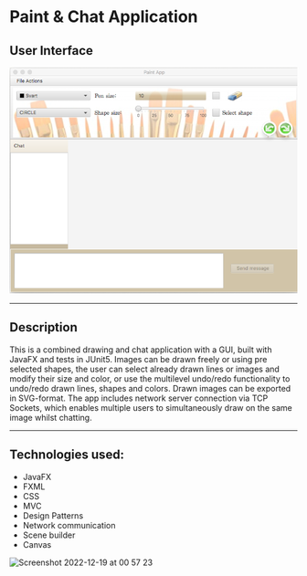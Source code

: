 # Paint & Chat Application

## User Interface

![User Interface](user-interface.png)

---
## Description

This is a combined drawing and chat application with a GUI, built with JavaFX and tests in JUnit5. Images can be drawn freely or using pre selected shapes, the user can select already drawn lines or images and modify their size and color, or use the multilevel undo/redo functionality to undo/redo drawn lines, shapes and colors. Drawn images can be exported in SVG-format. The app includes network server connection via TCP Sockets, which enables multiple users to simultaneously draw on the same image whilst chatting. 

---

## Technologies used:

- JavaFX
- FXML
- CSS
- MVC
- Design Patterns
- Network communication
- Scene builder
- Canvas 



![Screenshot 2022-12-19 at 00 57 23](https://user-images.githubusercontent.com/103879144/208326313-cf5a0b02-894e-44e5-b286-307e418b946c.png)






